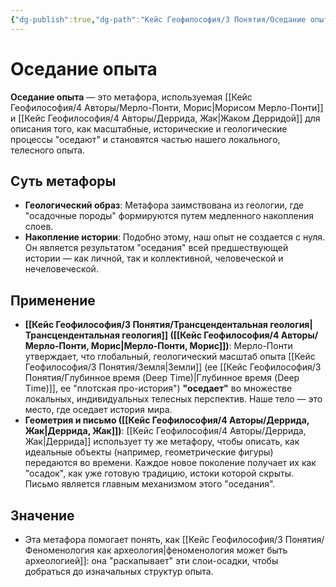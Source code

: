 ```yaml
---
{"dg-publish":true,"dg-path":"Кейс Геофилософия/3 Понятия/Оседание опыта","permalink":"/kejs-geofilosofiya/3-ponyatiya/osedanie-opyta/","dgShowLocalGraph":true}
---
```


# Оседание опыта

**Оседание опыта** — это метафора, используемая [[Кейс Геофилософия/4 Авторы/Мерло-Понти, Морис\|Морисом Мерло-Понти]] и [[Кейс Геофилософия/4 Авторы/Деррида, Жак\|Жаком Дерридой]] для описания того, как масштабные, исторические и геологические процессы "оседают" и становятся частью нашего локального, телесного опыта.

## Суть метафоры
- **Геологический образ**: Метафора заимствована из геологии, где "осадочные породы" формируются путем медленного накопления слоев.
- **Накопление истории**: Подобно этому, наш опыт не создается с нуля. Он является результатом "оседания" всей предшествующей истории — как личной, так и коллективной, человеческой и нечеловеческой.

## Применение
- **[[Кейс Геофилософия/3 Понятия/Трансцендентальная геология\|Трансцендентальная геология]] ([[Кейс Геофилософия/4 Авторы/Мерло-Понти, Морис\|Мерло-Понти, Морис]])**: Мерло-Понти утверждает, что глобальный, геологический масштаб опыта [[Кейс Геофилософия/3 Понятия/Земля\|Земли]] (ее [[Кейс Геофилософия/3 Понятия/Глубинное время (Deep Time)\|Глубинное время (Deep Time)]], ее "плотская про-история") **"оседает"** во множестве локальных, индивидуальных телесных перспектив. Наше тело — это место, где оседает история мира.
- **Геометрия и письмо ([[Кейс Геофилософия/4 Авторы/Деррида, Жак\|Деррида, Жак]])**: [[Кейс Геофилософия/4 Авторы/Деррида, Жак\|Деррида]] использует ту же метафору, чтобы описать, как идеальные объекты (например, геометрические фигуры) передаются во времени. Каждое новое поколение получает их как "осадок", как уже готовую традицию, истоки которой скрыты. Письмо является главным механизмом этого "оседания".

## Значение
- Эта метафора помогает понять, как [[Кейс Геофилософия/3 Понятия/Феноменология как археология\|феноменология может быть археологией]]: она "раскапывает" эти слои-осадки, чтобы добраться до изначальных структур опыта.